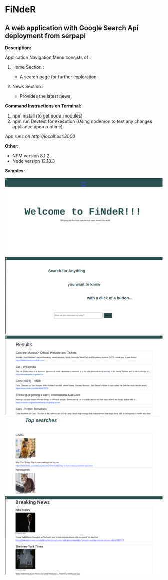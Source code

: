 # FiNdeR
 ## A web application with Google Search Api deployment from serpapi 
 
 
**Description:**
      
  Application Navigation Menu consists of :
  
   1. Home Section :
      
      * A search page for further exploration
        
   2.  News Section :
   
       * Provides the latest news
 
 
**Command Instructions on Terminal:**
   
   1. npm install (to get node_modules)
   2. npm run Devtest for execution (Using nodemon to test any changes appliance upon runtime)

*App runs on http://localhost:3000*

**Other:** 
   * NPM version 8.1.2 
   * Node version 12.18.3
   



**Samples:**


![Main page sample ](https://github.com/pagoulid/finder/blob/main/Main2.png)
![HomeSearch page sample ](https://github.com/pagoulid/finder/blob/main/Searchpage.png)
![Search Results page sample ](https://github.com/pagoulid/finder/blob/main/SearchResults1.png)
![Search Results page sample ](https://github.com/pagoulid/finder/blob/main/SearchResults2.png)
![News page sample ](https://github.com/pagoulid/finder/blob/main/LatestNews.png)
